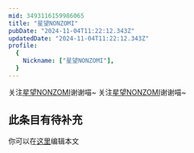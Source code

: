 ```yaml
---
mid: 3493116159986065
title: "星望NONZOMI"
pubDate: "2024-11-04T11:22:12.343Z"
updatedDate: "2024-11-04T11:22:12.343Z"
profile:
  {
    Nickname: ["星望NONZOMI"],
  }
---
```


关注[星望NONZOMI](https://space.bilibili.com/3493116159986065)谢谢喵~ 关注[星望NONZOMI](https://space.bilibili.com/3493116159986065)谢谢喵~

## 此条目有待补充
你可以在[这里](https://github.com/Yuhanawa/VTuber.ICU-Content/edit/master/v/星望NONZOMI/index.md)编辑本文
